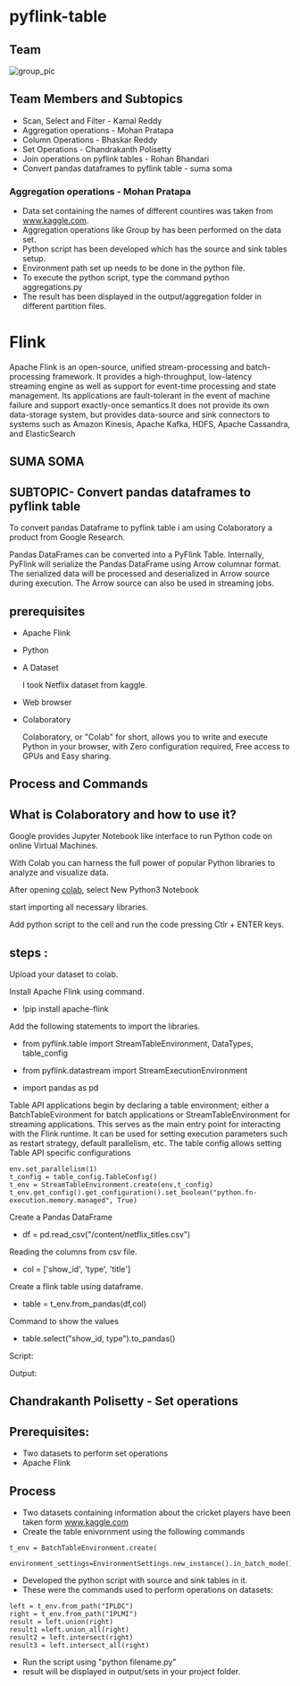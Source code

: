 # pyflink-table

## Team 
![group_pic](https://github.com/rohan6471/pyflink-table/blob/main/group.PNG)

## Team Members and Subtopics

- Scan, Select and Filter - Kamal Reddy
- Aggregation operations - Mohan Pratapa
- Column Operations - Bhaskar Reddy
- Set Operations - Chandrakanth Polisetty
- Join operations on pyflink tables - Rohan Bhandari
- Convert pandas dataframes to pyflink table - suma soma


### Aggregation operations - Mohan Pratapa

- Data set containing the names of different countires was taken from www.kaggle.com. 
- Aggregation operations like Group by has been performed on the data set.
- Python script has been developed which has the source and sink tables setup. 
- Environment path set up needs to be done in the python file.
- To execute the python script, type the command python aggregations.py
- The result has been displayed in the output/aggregation folder in different partition files.

# Flink
Apache Flink is an open-source, unified stream-processing and batch-processing framework. It provides a high-throughput, low-latency streaming engine as well as support for 
event-time processing and state management. Its applications are fault-tolerant in the event of machine failure and support exactly-once semantics.It does not provide its own data-storage system, but provides data-source and sink connectors to systems such as Amazon Kinesis, Apache Kafka, HDFS, Apache Cassandra, and ElasticSearch 

## SUMA SOMA 

## SUBTOPIC- Convert pandas dataframes to pyflink table
To convert pandas Dataframe to pyflink table i am using Colaboratory a product from Google Research.

Pandas DataFrames can be converted into a PyFlink Table. Internally, PyFlink will serialize the Pandas DataFrame using Arrow columnar format. The serialized data will be processed and deserialized in Arrow source during execution. The Arrow source can also be used in streaming jobs.

## prerequisites

- Apache Flink

- Python

- A Dataset

    I took Netflix dataset from kaggle.

- Web browser

- Colaboratory

    Colaboratory, or "Colab" for short, allows you to write and execute Python in your browser, with Zero configuration required, Free access to GPUs and Easy sharing.

## Process and Commands

## What is Colaboratory and how to use it?

Google provides Jupyter Notebook like interface to run Python code on online Virtual Machines.

With Colab you can harness the full power of popular Python libraries to analyze and visualize data.

After opening [colab](https://colab.research.google.com/), select New Python3 Notebook

start importing all necessary libraries.

Add python script to the cell and run the code pressing Ctlr + ENTER keys.

## steps :

Upload your dataset to colab.


Install Apache Flink using command.

-  !pip install apache-flink

Add the following statements to import the libraries.

- from pyflink.table import StreamTableEnvironment, DataTypes, table_config
- from pyflink.datastream import StreamExecutionEnvironment

- import pandas as pd

Table API applications begin by declaring a table environment; either a BatchTableEvironment for batch applications or StreamTableEnvironment for streaming applications. This serves as the main entry point for interacting with the Flink runtime. It can be used for setting execution parameters such as restart strategy, default parallelism, etc. The table config allows setting Table API specific configurations


```env = StreamExecutionEnvironment.get_execution_environment()
env.set_parallelism(1)
t_config = table_config.TableConfig()
t_env = StreamTableEnvironment.create(env,t_config)
t_env.get_config().get_configuration().set_boolean("python.fn-execution.memory.managed", True)
```
Create a Pandas DataFrame

- df = pd.read_csv("/content/netflix_titles.csv")

Reading the columns from csv file.

- col = ['show_id', 'type', 'title']

Create a flink table using dataframe.

- table = t_env.from_pandas(df,col)

Command to show the values 

- table.select("show_id, type").to_pandas()

Script: 



Output: 

## Chandrakanth Polisetty - Set operations

## Prerequisites:
* Two datasets to perform set operations
* Apache Flink

## Process

* Two datasets containing information about the cricket players have been taken form www.kaggle.com
* Create the table enivornment using the following commands
```
t_env = BatchTableEnvironment.create(
    environment_settings=EnvironmentSettings.new_instance().in_batch_mode().use_blink_planner().build())
```
* Developed the python script with source and sink tables in it.
* These were the commands used to perform operations on datasets:
```
left = t_env.from_path("IPLDC")
right = t_env.from_path("IPLMI")
result = left.union(right)
result1 =left.union_all(right)
result2 = left.intersect(right)
result3 = left.intersect_all(right)
```
* Run the script using "python filename.py"
* result will be displayed in output/sets in your project folder.     




